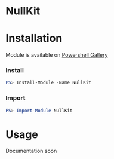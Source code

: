 # NullKit

# Installation
Module is available on [Powershell Gallery][gallery]

### Install
```powershell
PS> Install-Module -Name NullKit
```

### Import
```powershell
PS> Import-Module NullKit
```
# Usage

Documentation soon

[gallery]: https://www.powershellgallery.com/packages/NullKit/